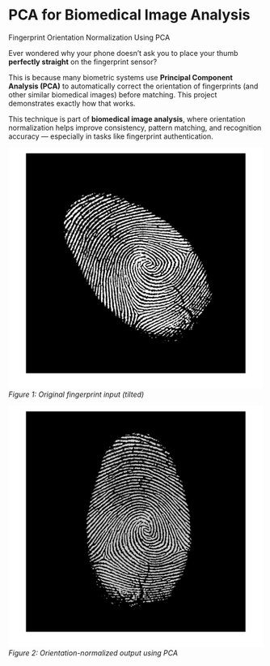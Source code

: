 # PCA for Biomedical Image Analysis
Fingerprint Orientation Normalization Using PCA


Ever wondered why your phone doesn’t ask you to place your thumb **perfectly straight** on the fingerprint sensor?

This is because many biometric systems use **Principal Component Analysis (PCA)** to automatically correct the orientation of fingerprints (and other similar biomedical images) before matching. This project demonstrates exactly how that works.

This technique is part of **biomedical image analysis**, where orientation normalization helps improve consistency, pattern matching, and recognition accuracy — especially in tasks like fingerprint authentication.


![Original Tilted Fingerprint](tilted_fingerprint.png)
*Figure 1: Original fingerprint input (tilted)*

![Corrected Fingerprint](corrected_fingerprint.png)
*Figure 2: Orientation-normalized output using PCA*
